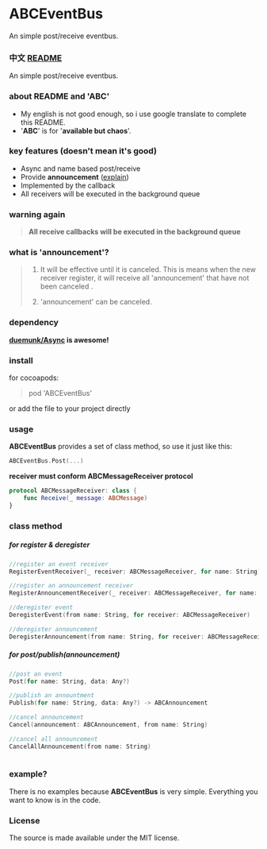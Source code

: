 # ABCEventBus
An simple post/receive eventbus.  

### 中文 [README](https://github.com/AKACoder/ABCEventBus/blob/master/README_zh.md)
An simple post/receive eventbus.   

### about README and  'ABC'
- My english is not good enough, so i use google translate to complete this README.  
- '**ABC**' is for '**available but chaos**'.  

### key features (doesn't mean it's good)  
- Async and name based post/receive  
- Provide **announcement** ([explain](https://github.com/AKACoder/ABCEventBus/blob/master/README.md#what-is-announcement))  
- Implemented by the callback  
- All receivers will be executed in the background queue  

### warning again
>**All receive callbacks will be executed in the background queue**

### what is 'announcement'?
>1. It will be effective until it is canceled.
>This is means when the new receiver register, 
>it will receive all 'announcement' that have not been canceled .
>  
>2. 'announcement' can be canceled.

### dependency  
**[duemunk/Async](https://github.com/duemunk/Async) is awesome!**  

### install  
for cocoapods:    
>pod 'ABCEventBus'
  
or add the file to your project directly 

### usage  
**ABCEventBus** provides a set of class method, so use it just like this:
```swift
ABCEventBus.Post(...)
```

**receiver must conform ABCMessageReceiver protocol**  
```swift
protocol ABCMessageReceiver: class {
    func Receive(_ message: ABCMessage)
}
```



### class method

##### for register & deregister  
```swift
//register an event receiver
RegisterEventReceiver(_ receiver: ABCMessageReceiver, for name: String)

//register an announcement receiver
RegisterAnnouncementReceiver(_ receiver: ABCMessageReceiver, for name: String)

//deregister event
DeregisterEvent(from name: String, for receiver: ABCMessageReceiver)

//deregister announcement
DeregisterAnnouncement(from name: String, for receiver: ABCMessageReceiver)

```


##### for post/publish(announcement)  
```swift
//post an event
Post(for name: String, data: Any?)

//publish an annountment
Publish(for name: String, data: Any?) -> ABCAnnouncement

//cancel announcement
Cancel(announcement: ABCAnnouncement, from name: String)

//cancel all announcement
CancelAllAnnouncement(from name: String)
 
```

### example?
There is no examples because **ABCEventBus** is very simple. 
Everything you want to know is in the code.

### License
The source is made available under the MIT license.


